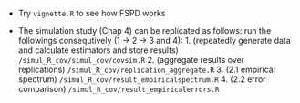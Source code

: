 - Try `vignette.R` to see how FSPD works

- The simulation study (Chap 4) can be replicated as follows:
 run the followings consequtively (1 -> 2 -> 3 and 4): 
		 1. (repeatedly generate data and calculate estimators and store results) `/simul_R_cov/simul_cov/covsim.R`
		 2. (aggregate results over replications) `/simul_R_cov/replication_aggregate.R`
		 3. (2.1 empirical spectrum) `/simul_R_cov/result_empiricalspectrum.R`
		 4. (2.2 error comparison) `/simul_R_cov/result_empiricalerrors.R`
